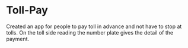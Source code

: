 # Toll-Pay
Created an app for people to pay toll in advance and not have to stop at tolls. On the toll side reading the number plate gives the detail of the payment.
